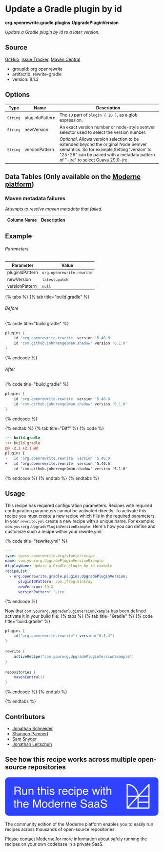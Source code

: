 # Update a Gradle plugin by id

**org.openrewrite.gradle.plugins.UpgradePluginVersion**

_Update a Gradle plugin by id to a later version._

## Source

[GitHub](https://github.com/openrewrite/rewrite/blob/main/rewrite-gradle/src/main/java/org/openrewrite/gradle/plugins/UpgradePluginVersion.java), [Issue Tracker](https://github.com/openrewrite/rewrite/issues), [Maven Central](https://central.sonatype.com/artifact/org.openrewrite/rewrite-gradle/8.1.3/jar)

* groupId: org.openrewrite
* artifactId: rewrite-gradle
* version: 8.1.3

## Options

| Type | Name | Description |
| -- | -- | -- |
| `String` | pluginIdPattern | The `ID` part of `plugin { ID }`, as a glob expression. |
| `String` | newVersion | An exact version number or node-style semver selector used to select the version number. |
| `String` | versionPattern | *Optional*. Allows version selection to be extended beyond the original Node Semver semantics. So for example,Setting 'version' to "25-29" can be paired with a metadata pattern of "-jre" to select Guava 29.0-jre |

## Data Tables (Only available on the [Moderne platform](https://app.moderne.io/))

### Maven metadata failures

_Attempts to resolve maven metadata that failed._

| Column Name | Description |
| ----------- | ----------- |

## Example

###### Parameters
| Parameter | Value |
| -- | -- |
|pluginIdPattern|`org.openrewrite.rewrite`|
|newVersion|`latest.patch`|
|versionPattern|`null`|


{% tabs %}
{% tab title="build.gradle" %}

###### Before
{% code title="build.gradle" %}
```groovy
plugins {
    id 'org.openrewrite.rewrite' version '5.40.0'
    id 'com.github.johnrengelman.shadow' version '6.1.0'
}
```
{% endcode %}

###### After
{% code title="build.gradle" %}
```groovy
plugins {
    id 'org.openrewrite.rewrite' version '5.40.6'
    id 'com.github.johnrengelman.shadow' version '6.1.0'
}
```
{% endcode %}

{% endtab %}
{% tab title="Diff" %}
{% code %}
```diff
--- build.gradle
+++ build.gradle
@@ -2,1 +2,1 @@
plugins {
-   id 'org.openrewrite.rewrite' version '5.40.0'
+   id 'org.openrewrite.rewrite' version '5.40.6'
    id 'com.github.johnrengelman.shadow' version '6.1.0'
```
{% endcode %}
{% endtab %}
{% endtabs %}


## Usage

This recipe has required configuration parameters. Recipes with required configuration parameters cannot be activated directly. To activate this recipe you must create a new recipe which fills in the required parameters. In your `rewrite.yml` create a new recipe with a unique name. For example: `com.yourorg.UpgradePluginVersionExample`.
Here's how you can define and customize such a recipe within your rewrite.yml:

{% code title="rewrite.yml" %}
```yaml
---
type: specs.openrewrite.org/v1beta/recipe
name: com.yourorg.UpgradePluginVersionExample
displayName: Update a Gradle plugin by id example
recipeList:
  - org.openrewrite.gradle.plugins.UpgradePluginVersion:
      pluginIdPattern: com.jfrog.bintray
      newVersion: 29.X
      versionPattern: '-jre'
```
{% endcode %}

Now that `com.yourorg.UpgradePluginVersionExample` has been defined activate it in your build file:
{% tabs %}
{% tab title="Gradle" %}
{% code title="build.gradle" %}
```groovy
plugins {
    id("org.openrewrite.rewrite") version("6.1.4")
}

rewrite {
    activeRecipe("com.yourorg.UpgradePluginVersionExample")
}

repositories {
    mavenCentral()
}
```
{% endcode %}
{% endtab %}

{% endtabs %}

## Contributors
* [Jonathan Schneider](jkschneider@gmail.com)
* [Shannon Pamperl](shanman190@gmail.com)
* [Sam Snyder](sam@moderne.io)
* [Jonathan Leitschuh](jonathan.leitschuh@gmail.com)


## See how this recipe works across multiple open-source repositories

[![Moderne Link Image](/.gitbook/assets/ModerneRecipeButton.png)](https://app.moderne.io/recipes/org.openrewrite.gradle.plugins.UpgradePluginVersion)

The community edition of the Moderne platform enables you to easily run recipes across thousands of open-source repositories.

Please [contact Moderne](https://moderne.io/product) for more information about safely running the recipes on your own codebase in a private SaaS.
